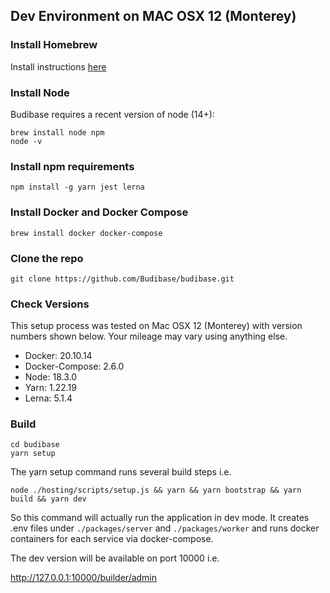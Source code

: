 ## Dev Environment on MAC OSX 12 (Monterey)

### Install Homebrew

Install instructions [here](https://brew.sh/)

### Install Node

Budibase requires a recent version of node (14+):
```
brew install node npm
node -v
```

### Install npm requirements

```
npm install -g yarn jest lerna
```
### Install Docker and Docker Compose

```
brew install docker docker-compose
```
### Clone the repo
```
git clone https://github.com/Budibase/budibase.git
```

### Check Versions

This setup process was tested on Mac OSX 12 (Monterey) with version numbers shown below. Your mileage may vary using anything else.

- Docker: 20.10.14
- Docker-Compose: 2.6.0
- Node: 18.3.0
- Yarn: 1.22.19
- Lerna: 5.1.4

### Build

```
cd budibase
yarn setup
```
The yarn setup command runs several build steps i.e.
```
node ./hosting/scripts/setup.js && yarn && yarn bootstrap && yarn build && yarn dev
```
So this command will actually run the application in dev mode. It creates .env files under `./packages/server` and `./packages/worker` and runs docker containers for each service via docker-compose.

The dev version will be available on port 10000 i.e.

http://127.0.0.1:10000/builder/admin
